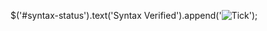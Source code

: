 $('#syntax-status').text('Syntax Verified').append('<img src="{% static 'path/to/tick.png' %}" alt="Tick">');